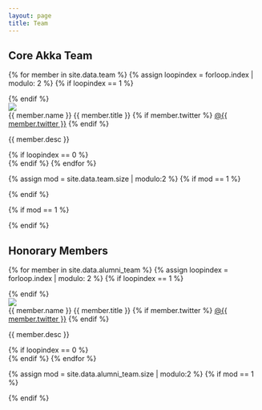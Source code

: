 ```yaml
---
layout: page
title: Team
---
```


<h2>Core Akka Team</h2>

{% for member in site.data.team %}
  {% assign loopindex = forloop.index | modulo: 2 %}
  {% if loopindex == 1 %}
<div class="row">
  {% endif %}
<div class="sixcol">
    <div class="profile-pic-wrap"><img class="profile-pic" src="{{ member.avatar }}" /></div>
    <span class="profile-name">{{ member.name }}</span>
    <span class="profile-title">{{ member.title }}</span>
    {% if member.twitter %}
    <span class="profile-twitter-link"><a href="https://twitter.com/{{ member.twitter }}">@{{ member.twitter }}</a></span>
    {% endif %}
    <p class="profile-text">{{ member.desc }}</p>
</div>
  {% if loopindex == 0 %}
    </div>
  {% endif %}
{% endfor %}

{% assign mod = site.data.team.size | modulo:2 %}
{% if mod == 1 %}
</div>
{% endif %}

{% if mod == 1 %}
</div>
{% endif %}

<h2>Honorary Members</h2>

{% for member in site.data.alumni_team %}
  {% assign loopindex = forloop.index | modulo: 2 %}
  {% if loopindex == 1 %}
<div class="row">
  {% endif %}
<div class="sixcol">
    <div class="profile-pic-wrap"><img class="profile-pic" src="{{ member.avatar }}" /></div>
    <span class="profile-name">{{ member.name }}</span>
    <span class="profile-title">{{ member.title }}</span>
    {% if member.twitter %}
    <span class="profile-twitter-link"><a href="https://twitter.com/{{ member.twitter }}">@{{ member.twitter }}</a></span>
    {% endif %}
    <p class="profile-text">{{ member.desc }}</p>
</div>
  {% if loopindex == 0 %}
</div>
  {% endif %}
{% endfor %}

{% assign mod = site.data.alumni_team.size | modulo:2 %}
{% if mod == 1 %}
</div>
{% endif %}

